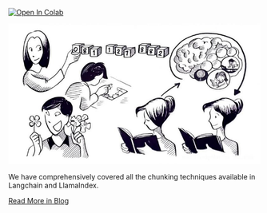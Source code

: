 [![Open In Colab](https://colab.research.google.com/assets/colab-badge.svg)](https://colab.research.google.com/github/lancedb/vectordb-recipes/blob/main/tutorials/Langchain-LlamaIndex-Chunking/Langchain_Llamaindex_chunking.ipynb)

![alt text](../../assets/chunking.png)

We have comprehensively covered all the chunking techniques available in Langchain and LlamaIndex.

[Read More in Blog](https://blog.lancedb.com/chunking-techniques-with-langchain-and-llamaindex/)